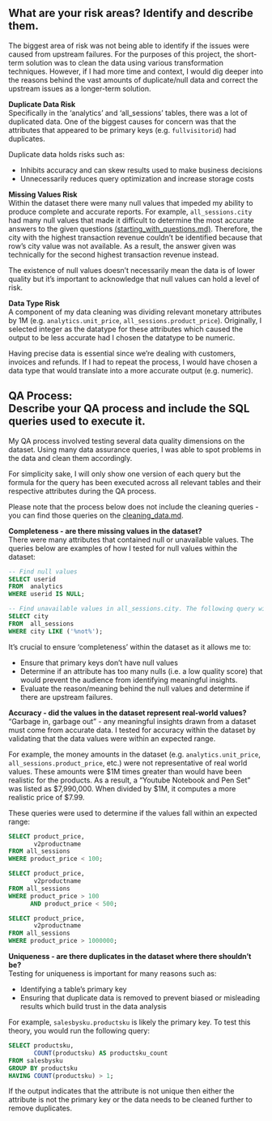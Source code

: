 ## What are your risk areas? Identify and describe them.
The biggest area of risk was not being able to identify if the issues were caused from upstream failures. For the purposes of this project, the short-term solution was to clean the data using various transformation techniques. However, if I had more time and context, I would dig deeper into the reasons behind the vast amounts of duplicate/null data and correct the upstream issues as a longer-term solution.

**Duplicate Data Risk** <br>
Specifically in the ‘analytics’ and ‘all_sessions’ tables, there was a lot of duplicated data. One of the biggest causes for concern was that the attributes that appeared to be primary keys (e.g. `fullvisitorid`) had duplicates. 

Duplicate data holds risks such as:
* Inhibits accuracy and can skew results used to make business decisions 
* Unnecessarily reduces query optimization and increase storage costs 

**Missing Values Risk** <br>
Within the dataset there were many null values that impeded my ability to produce complete and accurate reports. For example, `all_sessions.city` had many null values that made it difficult to determine the most accurate answers to the given questions [(starting_with_questions.md)](/starting_with_questions.md). Therefore, the city with the highest transaction revenue couldn’t be identified because that row’s city value was not available. As a result, the answer given was technically for the second highest transaction revenue instead.

The existence of null values doesn’t necessarily mean the data is of lower quality but it’s important to acknowledge that null values can hold a level of risk.

**Data Type Risk** <br>
A component of my data cleaning was dividing relevant monetary attributes by 1M (e.g. `analytics.unit_price`, `all_sessions.product_price`). Originally, I selected integer as the datatype for these attributes which caused the output to be less accurate had I chosen the datatype to be numeric.

Having precise data is essential since we’re dealing with customers, invoices and refunds. If I had to repeat the process, I would have chosen a data type that would translate into a more accurate output (e.g. numeric).

## QA Process: <br> Describe your QA process and include the SQL queries used to execute it.
My QA process involved testing several data quality dimensions on the dataset. Using many data assurance queries, I was able to spot problems in the data and clean them accordingly. 

For simplicity sake, I will only show one version of each query but the formula for the query has been executed across all relevant tables and their respective attributes during the QA process. 

Please note that the process below does not include the cleaning queries - you can find those queries on the [cleaning_data.md](/cleaning_data.md).

**Completeness - are there missing values in the dataset?** <br>
There were many attributes that contained null or unavailable values. The queries below are examples of how I tested for null values within the dataset:
```SQL
-- Find null values
SELECT userid
FROM  analytics
WHERE userid IS NULL;
```
```SQL
-- Find unavailable values in all_sessions.city. The following query will find the values that read "not available in demo dataset” and “(not set)”
SELECT city
FROM  all_sessions
WHERE city LIKE ('%not%');
```
It’s crucial to ensure ‘completeness’ within the dataset as it allows me to:
* Ensure that primary keys don’t have null values 
* Determine if an attribute has too many nulls (i.e. a low quality score) that would prevent the audience from identifying meaningful insights.
* Evaluate the reason/meaning behind the null values and determine if there are upstream failures.

**Accuracy - did the values in the dataset represent real-world values?** <br>
“Garbage in, garbage out” - any meaningful insights drawn from a dataset must come from accurate data. I tested for accuracy within the dataset by validating that the data values were within an expected range.

For example, the money amounts in the dataset (e.g. `analytics.unit_price`, `all_sessions.product_price`, etc.) were not representative of real world values. These amounts were $1M times greater than would have been realistic for the products. As a result, a “Youtube Notebook and Pen Set” was listed as $7,990,000. When divided by $1M, it computes a more realistic price of $7.99.

These queries were used to determine if the values fall within an expected range:
```SQL
SELECT product_price,
       v2productname
FROM all_sessions
WHERE product_price < 100;
```
```SQL
SELECT product_price,
       v2productname
FROM all_sessions
WHERE product_price > 100
      AND product_price < 500;
```
```SQL
SELECT product_price,
       v2productname
FROM all_sessions
WHERE product_price > 1000000;
```
**Uniqueness - are there duplicates in the dataset where there shouldn’t be?** <br>
Testing for uniqueness is important for many reasons such as:
* Identifying a table’s primary key
* Ensuring that duplicate data is removed to prevent biased or misleading results which build trust in the data analysis 

For example, `salesbysku.productsku` is likely the primary key. To test this theory, you would run the following query:
```SQL
SELECT productsku,
       COUNT(productsku) AS productsku_count
FROM salesbysku
GROUP BY productsku
HAVING COUNT(productsku) > 1;
```
If the output indicates that the attribute is not unique then either the attribute is not the primary key or the data needs to be cleaned further to remove duplicates.

